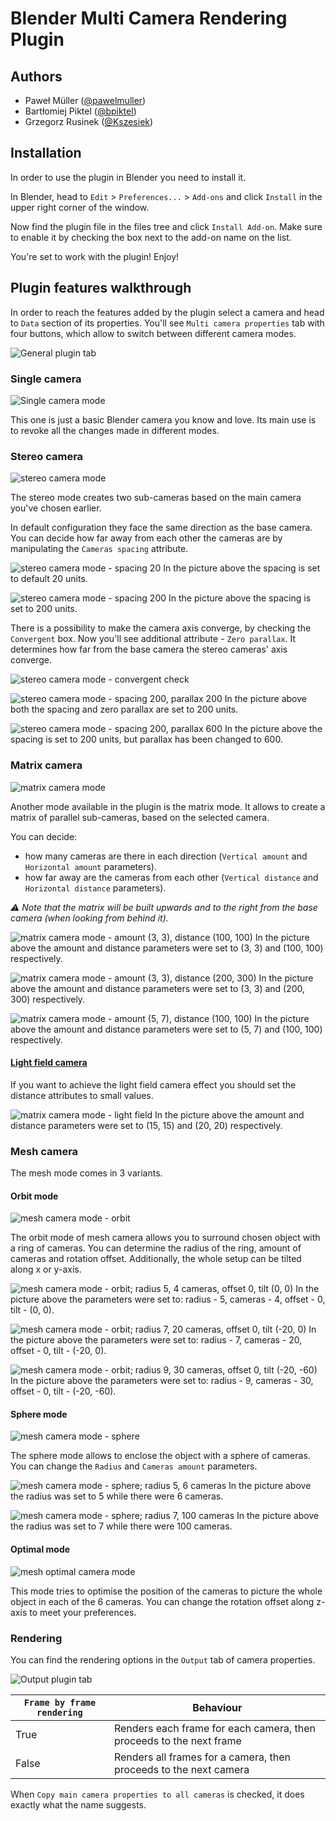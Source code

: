 # Blender Multi Camera Rendering Plugin

## Authors
* Paweł Müller ([@pawelmuller](https://github.com/pawelmuller))
* Bartłomiej Piktel ([@bpiktel](https://github.com/bpiktel))
* Grzegorz Rusinek ([@Kszesiek](https://github.com/Kszesiek))

## Installation

In order to use the plugin in Blender you need to install it.

In Blender, head to `Edit` > `Preferences...` > `Add-ons` and click `Install` in the upper right corner of the window.

Now find the plugin file in the files tree and click `Install Add-on`.
Make sure to enable it by checking the box next to the add-on name on the list.

You're set to work with the plugin! Enjoy!


## Plugin features walkthrough

In order to reach the features added by the plugin select a camera and head to `Data` section of its properties.
You'll see `Multi camera properties` tab with four buttons, which allow to switch between different camera modes.

![General plugin tab](./docs/images/plugin-tab.png)


### Single camera

![Single camera mode](./docs/images/modes/single/single-mode.png)

This one is just a basic Blender camera you know and love.
Its main use is to revoke all the changes made in different modes.


### Stereo camera

![stereo camera mode](./docs/images/modes/stereo/stereo-mode.png)

The stereo mode creates two sub-cameras based on the main camera you've chosen earlier.

In default configuration they face the same direction as the base camera.
You can decide how far away from each other the cameras are by manipulating the `Cameras spacing` attribute.

![stereo camera mode - spacing 20](./docs/images/modes/stereo/stereo-spacing-20.png)
In the picture above the spacing is set to default 20 units.


![stereo camera mode  - spacing 200](./docs/images/modes/stereo/stereo-spacing-200.png)
In the picture above the spacing is set to 200 units.


There is a possibility to make the camera axis converge, by checking the `Convergent` box.
Now you'll see additional attribute - `Zero parallax`.
It determines how far from the base camera the stereo cameras' axis converge.

![stereo camera mode - convergent check](./docs/images/modes/stereo/stereo-convergent-mode.png)

![stereo camera mode - spacing 200, parallax 200](./docs/images/modes/stereo/stereo-convergent-parallax-200.png)
In the picture above both the spacing and zero parallax are set to 200 units.


![stereo camera mode - spacing 200, parallax 600](./docs/images/modes/stereo/stereo-convergent-parallax-600.png)
In the picture above the spacing is set to 200 units, but parallax has been changed to 600.


### Matrix camera
![matrix camera mode](./docs/images/modes/matrix/matrix-mode.png)

Another mode available in the plugin is the matrix mode.
It allows to create a matrix of parallel sub-cameras, based on the selected camera.

You can decide:
* how many cameras are there in each direction (`Vertical amount` and `Horizontal amount` parameters).
* how far away are the cameras from each other (`Vertical distance` and `Horizontal distance` parameters).

_⚠️ Note that the matrix will be built upwards and to the right from the base camera (when looking from behind it)._

![matrix camera mode - amount (3, 3), distance (100, 100)](./docs/images/modes/matrix/matrix-3-3-100-100.png)
In the picture above the amount and distance parameters were set to (3, 3) and (100, 100) respectively.

![matrix camera mode - amount (3, 3), distance (200, 300)](./docs/images/modes/matrix/matrix-3-3-200-300.png)
In the picture above the amount and distance parameters were set to (3, 3) and (200, 300) respectively.

![matrix camera mode - amount (5, 7), distance (100, 100)](./docs/images/modes/matrix/matrix-5-7-100-100.png)
In the picture above the amount and distance parameters were set to (5, 7) and (100, 100) respectively.


#### [Light field camera](https://en.wikipedia.org/wiki/Light_field_camera)

If you want to achieve the light field camera effect you should set the distance attributes to small values.

![matrix camera mode - light field](./docs/images/modes/matrix/matrix-15-15-20-20.png)
In the picture above the amount and distance parameters were set to (15, 15) and (20, 20) respectively.


### Mesh camera

The mesh mode comes in 3 variants.

#### Orbit mode
![mesh camera mode - orbit](./docs/images/modes/mesh/mesh-orbit-mode.png)

The orbit mode of mesh camera allows you to surround chosen object with a ring of cameras.
You can determine the radius of the ring, amount of cameras and rotation offset.
Additionally, the whole setup can be tilted along x or y-axis.

![mesh camera mode - orbit; radius 5, 4 cameras, offset 0, tilt (0, 0)](./docs/images/modes/mesh/mesh-orbit-5-4-0-0-0.png)
In the picture above the parameters were set to: radius - 5, cameras - 4, offset - 0, tilt - (0, 0).

![mesh camera mode - orbit; radius 7, 20 cameras, offset 0, tilt (-20, 0)](./docs/images/modes/mesh/mesh-orbit-7-20-0--20-0.png)
In the picture above the parameters were set to: radius - 7, cameras - 20, offset - 0, tilt - (-20, 0).

![mesh camera mode - orbit; radius 9, 30 cameras, offset 0, tilt (-20, -60)](./docs/images/modes/mesh/mesh-orbit-9-30-0--20--60.png)
In the picture above the parameters were set to: radius - 9, cameras - 30, offset - 0, tilt - (-20, -60).


#### Sphere mode
![mesh camera mode - sphere](./docs/images/modes/mesh/mesh-sphere-mode.png)

The sphere mode allows to enclose the object with a sphere of cameras.
You can change the `Radius` and `Cameras amount` parameters.

![mesh camera mode - sphere; radius 5, 6 cameras](./docs/images/modes/mesh/mesh-sphere-5-6.png)
In the picture above the radius was set to 5 while there were 6 cameras.

![mesh camera mode - sphere; radius 7, 100 cameras](./docs/images/modes/mesh/mesh-sphere-7-100.png)
In the picture above the radius was set to 7 while there were 100 cameras.


#### Optimal mode
![mesh optimal camera mode](./docs/images/modes/mesh/mesh-optimal-mode.png)


This mode tries to optimise the position of the cameras to picture the whole object in each of the 6 cameras.
You can change the rotation offset along z-axis to meet your preferences.


### Rendering

You can find the rendering options in the `Output` tab of camera properties.

![Output plugin tab](./docs/images/output-tab.png)


| `Frame by frame rendering` | Behaviour                                                           |
|----------------------------|---------------------------------------------------------------------|
| True                       | Renders each frame for each camera, then proceeds to the next frame |
| False                      | Renders all frames for a camera, then proceeds to the next camera   |

When `Copy main camera properties to all cameras` is checked, it does exactly what the name suggests.
